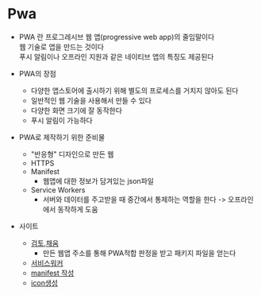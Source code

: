 # Pwa
+ PWA 란 프로그레시브 웹 앱(progressive web app)의 줄임말이다  
웹 기술로 앱을 만드는 것이다  
푸시 알림이나 오프라인 지원과 같은 네이티브 앱의 특징도 제공된다
+ PWA의 장점
    + 다양한 앱스토어에 출시하기 위해 별도의 프로세스를 거치지 않아도 된다
    + 일반적인 웹 기술을 사용해서 만들 수 있다
    + 다양한 화면 크기에 잘 동작한다
    + 푸시 알림이 가능하다

+ PWA로 제작하기 위한 준비물
    + "반응형" 디자인으로 만든 웹   
    + HTTPS
    + Manifest
        + 웹앱에 대한 정보가 담겨있는 json파일
    + Service Workers 
        + 서버와 데이터를 주고받을 때 중간에서 통제하는 역할을 한다 -> 오프라인에서 동작하게 도움

+ 사이트
    + [검토,채움](https://www.pwabuilder.com/)
        + 만든 웹앱 주소를 통해 PWA적합 판정을 받고 패키지 파일을 얻는다
    + [서비스워커](https://developers.google.com/web/tools/workbox)
    + [manifest 작성](https://app-manifest.firebaseapp.com/)
    + [icon생성](https://maskable.app/)